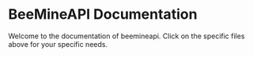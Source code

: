 # BeeMineAPI Documentation
Welcome to the documentation of beemineapi. Click on the specific files above for your specific needs.